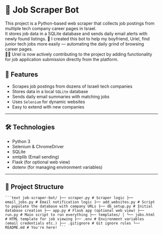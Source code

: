 # 🧠 Job Scraper Bot
This project is a Python-based web scraper that collects job postings from multiple tech company career pages in Israel.  
It stores job data in a SQLite database and sends daily email alerts with newly found listings.
🧡 I created this bot to help my boyfriend, Uriel, find junior tech jobs more easily — automating the daily grind of browsing career pages.  
👨‍💻 Uriel is now actively contributing to the project by adding functionality for job application submission directly from the platform.

## 🚀 Features
- Scrapes job postings from dozens of Israeli tech companies
- Stores data in a local `SQLite` database
- Sends daily email summaries with matching jobs
- Uses `Selenium` for dynamic websites
- Easy to extend with new companies
---
## 🛠 Technologies
- Python 3
- Selenium & ChromeDriver
- SQLite
- smtplib (Email sending)
- Flask (for optional web view)
- dotenv (for managing environment variables)
---
## 📁 Project Structure
<pre><code>```text job-scraper-bot/ ├── scraper.py # Scraper logic ├── email_jobs.py # Email notification logic ├── add_websites.py # Script to populate the database with company URLs ├── db_setup.py # Initial database creation ├── app.py # Flask app (optional web view) ├── run.py # Main script to run everything ├── templates/ │ └── jobs.html # HTML template for job viewing ├── .env # Environment variables (email credentials etc.) ├── .gitignore # Git ignore rules └── README.md # You're here! ``` </code></pre>
